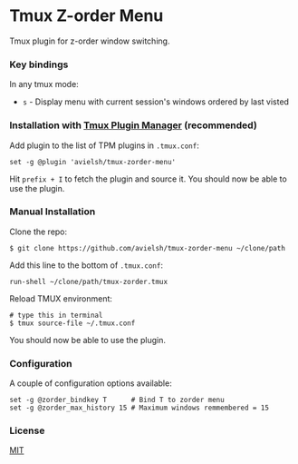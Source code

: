 # Tmux Z-order Menu
Tmux plugin for z-order window switching.


### Key bindings

In any tmux mode:

- `s` - Display menu with current session's windows ordered by last visted


### Installation with [Tmux Plugin Manager](https://github.com/tmux-plugins/tpm) (recommended)

Add plugin to the list of TPM plugins in `.tmux.conf`:

    set -g @plugin 'avielsh/tmux-zorder-menu'


Hit `prefix + I` to fetch the plugin and source it. You should now be able to
use the plugin.

### Manual Installation

Clone the repo:

    $ git clone https://github.com/avielsh/tmux-zorder-menu ~/clone/path

Add this line to the bottom of `.tmux.conf`:

    run-shell ~/clone/path/tmux-zorder.tmux

Reload TMUX environment:

    # type this in terminal
    $ tmux source-file ~/.tmux.conf

You should now be able to use the plugin.

### Configuration

A couple of configuration options available:

    set -g @zorder_bindkey T      # Bind T to zorder menu
    set -g @zorder_max_history 15 # Maximum windows remmembered = 15 
    

### License

[MIT](LICENSE.md)
